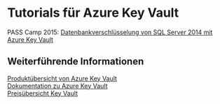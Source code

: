 # Tutorials für Azure Key Vault

PASS Camp 2015: [Datenbankverschlüsselung von SQL Server 2014 mit Azure Key Vault](/tde-sqlsvr)

## Weiterführende Informationen

[Produktübersicht von Azure Key Vault](https://azure.microsoft.com/de-de/services/key-vault/)  
[Dokumentation zu Azure Key Vault](https://azure.microsoft.com/de-de/documentation/services/key-vault/)  
[Preisübersicht Key Vault](https://azure.microsoft.com/de-de/pricing/details/key-vault/)